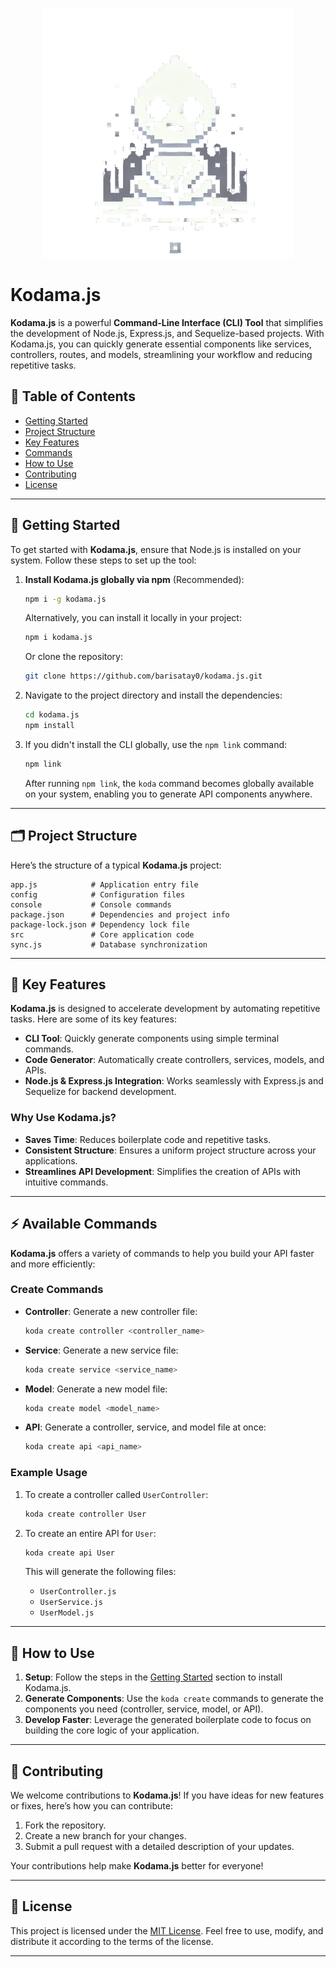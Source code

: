 <p align="center">
  <img src="config/kodama.webp" width="400" alt="Kodama Logo">
</p>

# Kodama.js

**Kodama.js** is a powerful **Command-Line Interface (CLI) Tool** that simplifies the development of Node.js, Express.js, and Sequelize-based projects. With Kodama.js, you can quickly generate essential components like services, controllers, routes, and models, streamlining your workflow and reducing repetitive tasks.


## 📖 Table of Contents

- [Getting Started](#-getting-started)
- [Project Structure](#-project-structure)
- [Key Features](#-key-features)
- [Commands](#create-commands)
- [How to Use](#-how-to-use)
- [Contributing](#-contributing)
- [License](#-license)

---

## 🚀 Getting Started

To get started with **Kodama.js**, ensure that Node.js is installed on your system. Follow these steps to set up the tool:

1. **Install Kodama.js globally via npm** (Recommended):
   ```bash
   npm i -g kodama.js
   ```
   Alternatively, you can install it locally in your project:
   ```bash
   npm i kodama.js
   ```

   Or clone the repository:
   ```bash
   git clone https://github.com/barisatay0/kodama.js.git
   ```

2. Navigate to the project directory and install the dependencies:
   ```bash
   cd kodama.js
   npm install
   ```

3. If you didn't install the CLI globally, use the `npm link` command:
   ```bash
   npm link
   ```
   After running `npm link`, the `koda` command becomes globally available on your system, enabling you to generate API components anywhere.

---

## 🗂️ Project Structure

Here’s the structure of a typical **Kodama.js** project:

```
app.js            # Application entry file
config            # Configuration files
console           # Console commands
package.json      # Dependencies and project info
package-lock.json # Dependency lock file
src               # Core application code
sync.js           # Database synchronization
```

---

## 🌟 Key Features

**Kodama.js** is designed to accelerate development by automating repetitive tasks. Here are some of its key features:

- **CLI Tool**: Quickly generate components using simple terminal commands.
- **Code Generator**: Automatically create controllers, services, models, and APIs.
- **Node.js & Express.js Integration**: Works seamlessly with Express.js and Sequelize for backend development.

### Why Use Kodama.js?
- **Saves Time**: Reduces boilerplate code and repetitive tasks.
- **Consistent Structure**: Ensures a uniform project structure across your applications.
- **Streamlines API Development**: Simplifies the creation of APIs with intuitive commands.

---

## ⚡ Available Commands

**Kodama.js** offers a variety of commands to help you build your API faster and more efficiently:

### Create Commands

- **Controller**: Generate a new controller file:
  ```bash
  koda create controller <controller_name>
  ```

- **Service**: Generate a new service file:
  ```bash
  koda create service <service_name>
  ```

- **Model**: Generate a new model file:
  ```bash
  koda create model <model_name>
  ```

- **API**: Generate a controller, service, and model file at once:
  ```bash
  koda create api <api_name>
  ```

### Example Usage

1. To create a controller called `UserController`:
   ```bash
   koda create controller User
   ```

2. To create an entire API for `User`:
   ```bash
   koda create api User
   ```
   This will generate the following files:
    - `UserController.js`
    - `UserService.js`
    - `UserModel.js`

---

## 🎯 How to Use

1. **Setup**: Follow the steps in the [Getting Started](#-getting-started) section to install Kodama.js.
2. **Generate Components**: Use the `koda create` commands to generate the components you need (controller, service, model, or API).
3. **Develop Faster**: Leverage the generated boilerplate code to focus on building the core logic of your application.

---

## 🤝 Contributing

We welcome contributions to **Kodama.js**! If you have ideas for new features or fixes, here’s how you can contribute:

1. Fork the repository.
2. Create a new branch for your changes.
3. Submit a pull request with a detailed description of your updates.

Your contributions help make **Kodama.js** better for everyone!

---

## 📜 License

This project is licensed under the [MIT License](https://opensource.org/license/MIT). Feel free to use, modify, and distribute it according to the terms of the license.

---
